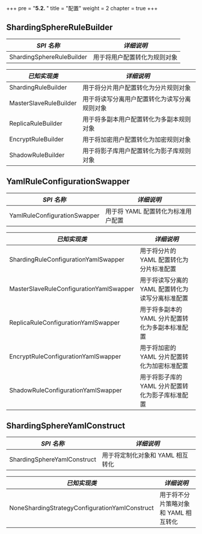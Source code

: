+++
pre = "<b>5.2. </b>"
title = "配置"
weight = 2
chapter = true
+++

## ShardingSphereRuleBuilder

| *SPI 名称*                | *详细说明*                               |
| ------------------------- | -------------------------------------- |
| ShardingSphereRuleBuilder | 用于将用户配置转化为规则对象               |

| *已知实现类*               | *详细说明*                               |
| ------------------------- | --------------------------------------- |
| ShardingRuleBuilder       | 用于将分片用户配置转化为分片规则对象        |
| MasterSlaveRuleBuilder    | 用于将读写分离用户配置转化为读写分离规则对象 |
| ReplicaRuleBuilder        | 用于将多副本用户配置转化为多副本规则对象     |
| EncryptRuleBuilder        | 用于将加密用户配置转化为加密规则对象        |
| ShadowRuleBuilder         | 用于将影子库用户配置转化为影子库规则对象     |

## YamlRuleConfigurationSwapper

| *SPI 名称*                              | *详细说明*                                   |
| --------------------------------------- | ------------------------------------------ |
| YamlRuleConfigurationSwapper            | 用于将 YAML 配置转化为标准用户配置             |

| *已知实现类*                             | *详细说明*                                   |
| --------------------------------------- | ------------------------------------------- |
| ShardingRuleConfigurationYamlSwapper    | 用于将分片的 YAML 配置转化为分片标准配置        |
| MasterSlaveRuleConfigurationYamlSwapper | 用于将读写分离的 YAML 配置转化为读写分离标准配置 |
| ReplicaRuleConfigurationYamlSwapper     | 用于将多副本的 YAML 分片配置转化为多副本标准配置 |
| EncryptRuleConfigurationYamlSwapper     | 用于将加密的 YAML 分片配置转化为加密标准配置     |
| ShadowRuleConfigurationYamlSwapper      | 用于将影子库的 YAML 分片配置转化为影子库标准配置 |

## ShardingSphereYamlConstruct

| *SPI 名称*                                     | *详细说明*                        |
| ---------------------------------------------- | ------------------------------- |
| ShardingSphereYamlConstruct                    | 用于将定制化对象和 YAML 相互转化    |

| *已知实现类*                                    | *详细说明*                        |
| ---------------------------------------------- | -------------------------------- |
| NoneShardingStrategyConfigurationYamlConstruct | 用于将不分片策略对象和 YAML 相互转化 |
